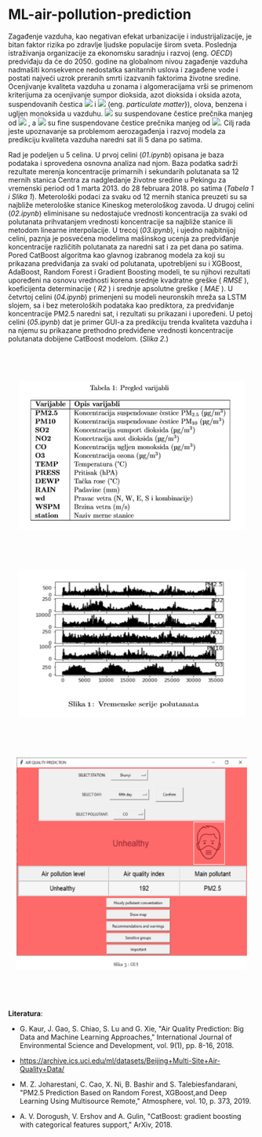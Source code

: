 # ML-air-pollution-prediction


Zagađenje vazduha, kao negativan efekat urbanizacije i industrijalizacije, je bitan faktor rizika po zdravlje ljudske populacije širom sveta. Poslednja istraživanja organizacije za ekonomsku saradnju i razvoj (eng. *OECD*) predviđaju da će do 2050. godine na globalnom nivou zagađenje vazduha nadmašiti konsekvence nedostatka sanitarnih uslova i zagađene vode i postati najveći uzrok preranih smrti izazvanih faktorima životne sredine. Ocenjivanje kvaliteta vazduha u zonama i algomeracijama vrši se primenom kriterijuma za ocenjivanje sumpor dioksida, azot dioksida i oksida azota, suspendovanih čestica <img src="https://render.githubusercontent.com/render/math?math=PM_{2.5}"> i <img src="https://render.githubusercontent.com/render/math?math=PM_{10}"> (eng. *particulate matter*}), olova, benzena i ugljen monoksida u vazduhu. <img src="https://render.githubusercontent.com/render/math?math=PM_{10}"> su suspendovane čestice prečnika manjeg od <img src="https://render.githubusercontent.com/render/math?math=10 \mu g"> , a  <img src="https://render.githubusercontent.com/render/math?math=PM_{2.5}">  su fine suspendovane čestice prečnika manjeg od <img src="https://render.githubusercontent.com/render/math?math=2.5 \mu g">. Cilj rada jeste upoznavanje sa problemom aerozagađenja i razvoj modela za predikciju kvaliteta vazduha naredni sat ili 5 dana po satima.




Rad je podeljen u 5 celina. U prvoj celini (*01.ipynb*) opisana je baza podataka i sprovedena osnovna analiza nad njom. Baza podatka sadrži rezultate merenja koncentracije primarnih i sekundarih polutanata sa 12 mernih stanica Centra za nadgledanje životne sredine u Pekingu za vremenski period od 1 marta 2013. do 28 februara 2018. po satima (*Tabela 1 i Slika 1*). Meterološki podaci za svaku od 12 mernih stanica preuzeti su sa najbliže meterološke stanice Kineskog meterološkog zavoda. U drugoj celini (*02.ipynb*) eliminisane su nedostajuće vrednosti koncentracija za svaki od polutanata prihvatanjem vrednosti koncentracije sa najbliže stanice ili metodom linearne interpolacije. U trecoj (*03.ipynb*), i ujedno najbitnijoj celini, paznja je posvećena modelima mašinskog ucenja za predviđanje koncentracije različitih polutanata za naredni sat i za pet dana po satima. Pored CatBoost algoritma kao glavnog izabranog modela za koji su prikazana predviđanja za svaki od polutanata, upotrebljeni su i XGBoost, AdaBoost, Random Forest i Gradient Boosting modeli, te su njihovi rezultati upoređeni na osnovu vrednosti korena srednje kvadratne greške ( *RMSE* ), koeficijenta determinacije ( *R2* ) i srednje apsolutne greške ( *MAE* ). U četvrtoj celini (*04.ipynb*) primenjeni su modeli neuronskih mreža sa LSTM slojem, sa i bez meteroloških podataka kao prediktora, za predviđanje koncentracije PM2.5 naredni sat, i rezultati su prikazani i upoređeni. U petoj celini (*05.ipynb*) dat je primer GUI-a za predikciju trenda kvaliteta vazduha i na njemu su prikazane prethodno predviđene vrednosti koncentracije polutanata dobijene CatBoost modelom. (*Slika 2.*)


 <br /> 
 <br /> 
 <br /> 
<p align="center">
  <img width="460" height="300" src="img/data.png">
</p>

 <br /> 
 <br /> 
 <br /> 
<p align="center">
  <img width="460" height="300" src="img/series.png">
</p>

 <br /> 
 <br /> 
 <br /> 
<p align="center">
  <img width="470" height="430" src="img/gui_demo_.png">
</p>

 <br /> 
 <br /> 
 <br /> 

**Literatura**:
 <br /> 
* G. Kaur, J. Gao, S. Chiao, S. Lu and G. Xie, "Air Quality Prediction: Big Data and Machine Learning Approaches," International Journal of Environmental Science and Development, vol. 9(1), pp. 8-16, 2018.

* https://archive.ics.uci.edu/ml/datasets/Beijing+Multi-Site+Air-Quality+Data/ 

*  M. Z. Joharestani, C. Cao, X. Ni, B. Bashir and S. Talebiesfandarani, "PM2.5 Prediction Based on Random Forest, XGBoost,and Deep Learning Using Multisource Remote," Atmosphere, vol. 10, p. 373, 2019.

* A. V. Dorogush, V. Ershov and A. Gulin, "CatBoost: gradient boosting with categorical features support," ArXiv, 2018. 




